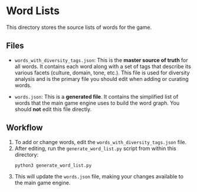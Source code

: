 # Word Lists

This directory stores the source lists of words for the game.

## Files

- `words_with_diversity_tags.json`: This is the **master source of truth** for all words. It contains each word along with a set of tags that describe its various facets (culture, domain, tone, etc.). This file is used for diversity analysis and is the primary file you should edit when adding or curating words.

- `words.json`: This is a **generated file**. It contains the simplified list of words that the main game engine uses to build the word graph. You should **not** edit this file directly.

## Workflow

1.  To add or change words, edit the `words_with_diversity_tags.json` file.
2.  After editing, run the `generate_word_list.py` script from within this directory:
    ```bash
    python3 generate_word_list.py
    ```
3.  This will update the `words.json` file, making your changes available to the main game engine. 